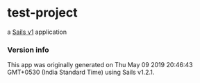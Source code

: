 # test-project

a [Sails v1](https://sailsjs.com) application

### Version info

This app was originally generated on Thu May 09 2019 20:46:43 GMT+0530 (India Standard Time) using Sails v1.2.1.


